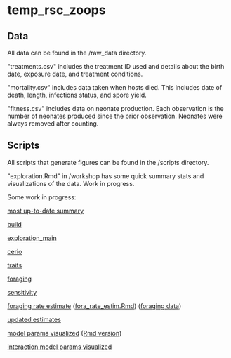 # temp_rsc_zoops

## Data

All data can be found in the /raw_data directory.

"treatments.csv" includes the treatment ID used and details about the birth date, exposure date, and treatment conditions.

"mortality.csv" includes data taken when hosts died. This includes date of death, length, infections status, and spore yield.

"fitness.csv" includes data on neonate production. Each observation is the number of neonates produced since the prior observation. Neonates were always removed after counting. 

## Scripts

All scripts that generate figures can be found in the /scripts directory.

"exploration.Rmd" in /workshop has some quick summary stats and visualizations of the data. Work in progress.

Some work in progress:


[most up-to-date summary](/summary.html)




[build](/build.html)

[exploration_main](/workshop/exploration_main.html)

[cerio](/workshop/cerio.html)

[traits](/workshop/traits.html)

[foraging](/workshop/foraging.html)

[sensitivity](/workshop/sensitivity.html)

[foraging rate estimate](/fora_rate_estim.html) 
([fora_rate_estim.Rmd](/fora_rate_estim.Rmd)) 
([foraging data](/processed_data/foraging_raw.rds))

[updated estimates](/new_estimates.html)

[model params visualized](/model_fits_viz.html)
([Rmd version](/model_fits_viz.Rmd))


[interaction model params visualized](/model_fits_viz_interaction.html)

<br/>
<br/>
<br/>
<br/>
